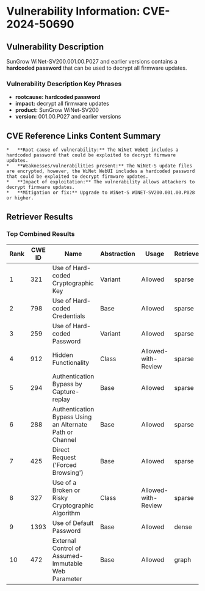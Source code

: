 # Vulnerability Information: CVE-2024-50690

## Vulnerability Description
SunGrow WiNet-SV200.001.00.P027 and earlier versions contains a **hardcoded password** that can be used to decrypt all firmware updates.

### Vulnerability Description Key Phrases
- **rootcause:** **hardcoded password**
- **impact:** decrypt all firmware updates
- **product:** SunGrow WiNet-SV200
- **version:** 001.00.P027 and earlier versions

## CVE Reference Links Content Summary
```
*   **Root cause of vulnerability:** The WiNet WebUI includes a hardcoded password that could be exploited to decrypt firmware updates.
*   **Weaknesses/vulnerabilities present:** The WiNet-S update files are encrypted, however, the WiNet WebUI includes a hardcoded password that could be exploited to decrypt firmware updates.
*   **Impact of exploitation:** The vulnerability allows attackers to decrypt firmware updates.
*   **Mitigation or fix:** Upgrade to WiNet-S WINET-SV200.001.00.P028 or higher.
```

## Retriever Results

### Top Combined Results

| Rank | CWE ID | Name | Abstraction | Usage  | Retrievers | Individual Scores |
|------|--------|------|-------------|-------|------------|-------------------|
| 1 | 321 | Use of Hard-coded Cryptographic Key | Variant | Allowed | sparse | 0.181 |
| 2 | 798 | Use of Hard-coded Credentials | Base | Allowed | sparse | 0.173 |
| 3 | 259 | Use of Hard-coded Password | Variant | Allowed | sparse | 0.167 |
| 4 | 912 | Hidden Functionality | Class | Allowed-with-Review | sparse | 0.141 |
| 5 | 294 | Authentication Bypass by Capture-replay | Base | Allowed | sparse | 0.126 |
| 6 | 288 | Authentication Bypass Using an Alternate Path or Channel | Base | Allowed | sparse | 0.126 |
| 7 | 425 | Direct Request ('Forced Browsing') | Base | Allowed | sparse | 0.122 |
| 8 | 327 | Use of a Broken or Risky Cryptographic Algorithm | Class | Allowed-with-Review | sparse | 0.121 |
| 9 | 1393 | Use of Default Password | Base | Allowed | dense | 0.516 |
| 10 | 472 | External Control of Assumed-Immutable Web Parameter | Base | Allowed | graph | 0.002 |

